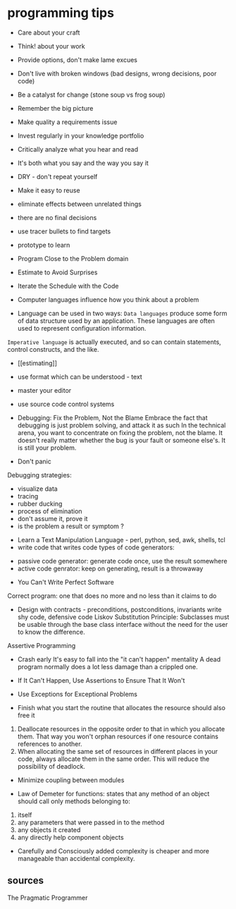 # programming tips

* Care about your craft
* Think! about your work
* Provide options, don't make lame excues
* Don't live with broken windows (bad designs, wrong decisions, poor code)
* Be a catalyst for change (stone soup vs frog soup)
* Remember the big picture
* Make quality a requirements issue
* Invest regularly in your knowledge portfolio
* Critically analyze what you hear and read
* It's both what you say and the way you say it
* DRY - don't repeat yourself
* Make it easy to reuse
* eliminate effects between unrelated things
* there are no final decisions
* use tracer bullets to find targets
* prototype to learn
* Program Close to the Problem domain
* Estimate to Avoid Surprises
* Iterate the Schedule with the Code


* Computer languages influence how you think about a problem

* Language can be used in two ways:
`Data languages` produce some form of data structure used by an application. These languages are often used to represent configuration information.

`Imperative language` is actually executed, and so can contain statements, control constructs, and the like.

* [[estimating]]
* use format which can be understood - text
* master your editor
* use source code control systems

* Debugging: Fix the Problem, Not the Blame
Embrace the fact that debugging is just problem solving, and attack it as such
In the technical arena, you want to concentrate on fixing the problem, not the blame.
It doesn't really matter whether the bug is your fault or someone else's. It is still your problem.
- Don't panic

Debugging strategies:
- visualize data
- tracing
- rubber ducking
- process of elimination
- don't assume it, prove it
- is the problem a result or symptom ?

* Learn a Text Manipulation Language - perl, python, sed, awk, shells, tcl
* write code that writes code
types of code generators:
- passive code generator: generate code once, use the result somewhere
- active code genrator: keep on generating, result is a throwaway

* You Can't Write Perfect Software

Correct program: one that does no more and no less than it claims to do

* Design with contracts - preconditions, postconditions, invariants
write shy code, defensive code
Liskov Substitution Principle: Subclasses must be usable through the base class interface without the need for the user to know the difference.

Assertive Programming

* Crash early
It's easy to fall into the "it can't happen" mentality
A dead program normally does a lot less damage than a crippled one.

* If It Can't Happen, Use Assertions to Ensure That It Won't
* Use Exceptions for Exceptional Problems

* Finish what you start
the routine that allocates the resource should also free it
1. Deallocate resources in the opposite order to that in which you allocate them. That way you won't orphan resources if one resource contains references to another.
2. When allocating the same set of resources in different places in your code, always allocate them in the same order. This will reduce the possibility of deadlock.

* Minimize coupling between modules
- Law of Demeter for functions: states that any method of an object should call only methods belonging to:
1. itself
2. any parameters that were passed in to the method
3. any objects it created
4. any directly help component objects


- Carefully and Consciously added complexity is cheaper and more manageable than accidental complexity.

## sources
The Pragmatic Programmer



